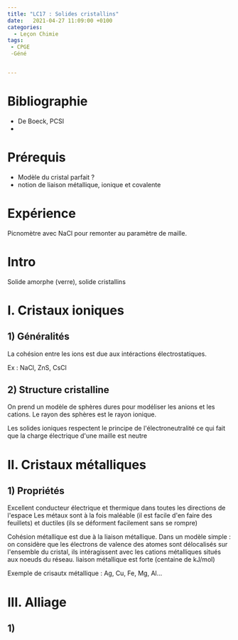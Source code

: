```yaml
---
title: "LC17 : Solides cristallins"
date:   2021-04-27 11:09:00 +0100
categories:
  - Leçon Chimie
tags:
 - CPGE
 -Géné


---
```

# Bibliographie
* De Boeck, PCSI
* 

# Prérequis
* Modèle du cristal parfait ?
* notion de liaison métallique, ionique et covalente
# Expérience

Picnomètre avec NaCl pour remonter au paramètre de maille.

# Intro
Solide amorphe (verre), solide cristallins

# I. Cristaux ioniques
## 1) Généralités
La cohésion entre les ions est due aux intéractions électrostatiques. 

Ex : NaCl, ZnS, CsCl

## 2) Structure cristalline
On prend un modèle de sphères dures pour modéliser les anions et les cations. Le rayon des sphères est le rayon ionique.

Les solides ioniques respectent le principe de l'électroneutralité ce qui fait que la charge électrique d'une maille est neutre
# II. Cristaux métalliques
## 1) Propriétés
Excellent conducteur électrique et thermique dans toutes les directions de l'espace
Les métaux sont à la fois maléable (il est facile d'en faire des feuillets) et ductiles (ils se déforment facilement sans se rompre)

Cohésion métallique est due à la liaison métallique. Dans un modèle simple : on considère que les électrons de valence des atomes sont délocalisés sur l'ensemble du cristal, ils intéragissent avec les cations métalliques situés aux noeuds du réseau.
liaison métallique est forte (centaine de kJ/mol)

Exemple de crisautx métallique : Ag, Cu, Fe, Mg, Al...

# III. Alliage
## 1)




